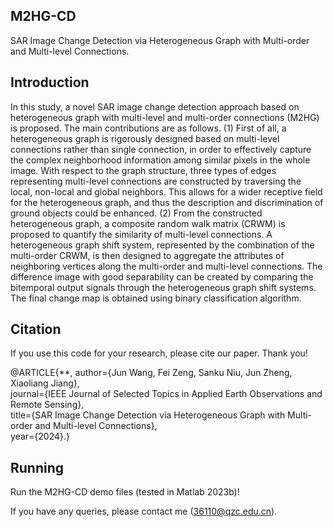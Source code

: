 ## M2HG-CD
SAR Image Change Detection via Heterogeneous Graph with Multi-order and Multi-level Connections.

## Introduction

In this study, a novel SAR image change detection approach based on heterogeneous graph with multi-level and multi-order connections (M2HG) is proposed. The main contributions are as follows.
(1) First of all, a heterogeneous graph is rigorously designed based on multi-level connections rather than single connection, in order to effectively capture the complex neighborhood information among similar pixels in the whole image. With respect to the graph structure, three types of edges representing multi-level connections are constructed by traversing the local, non-local and global neighbors. This allows for a wider receptive field for the heterogeneous graph, and thus the description and discrimination of ground objects could be enhanced.
(2) From the constructed heterogeneous graph, a composite random walk matrix (CRWM) is proposed to quantify the similarity of multi-level connections. A heterogeneous graph shift system, represented by the combination of the multi-order CRWM, is then designed to aggregate the attributes of neighboring vertices along the multi-order and multi-level connections. The difference image with good separability can be created by comparing the bitemporal output signals through the heterogeneous graph shift systems. The final change map is obtained using binary classification algorithm.

## Citation

If you use this code for your research, please cite our paper. Thank you!

@ARTICLE{**, 
  author={Jun Wang, Fei Zeng, Sanku Niu, Jun Zheng, Xiaoliang Jiang},  
  journal={IEEE Journal of Selected Topics in Applied Earth Observations and Remote Sensing},   
  title={SAR Image Change Detection via Heterogeneous Graph with Multi-order and Multi-level Connections},   
  year={2024}.}  
  
## Running

Run the M2HG-CD demo files (tested in Matlab 2023b)! 

If you have any queries, please contact me (36110@qzc.edu.cn).
